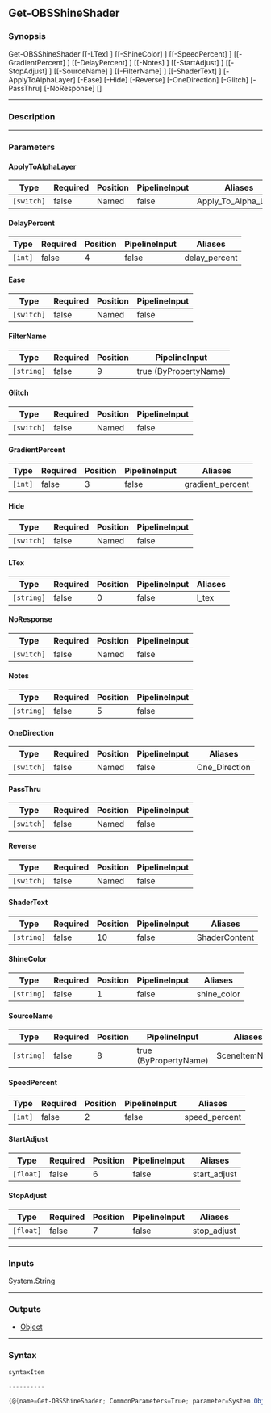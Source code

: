 Get-OBSShineShader
------------------

### Synopsis

Get-OBSShineShader [[-LTex] <string>] [[-ShineColor] <string>] [[-SpeedPercent] <int>] [[-GradientPercent] <int>] [[-DelayPercent] <int>] [[-Notes] <string>] [[-StartAdjust] <float>] [[-StopAdjust] <float>] [[-SourceName] <string>] [[-FilterName] <string>] [[-ShaderText] <string>] [-ApplyToAlphaLayer] [-Ease] [-Hide] [-Reverse] [-OneDirection] [-Glitch] [-PassThru] [-NoResponse] [<CommonParameters>]

---

### Description

---

### Parameters
#### **ApplyToAlphaLayer**

|Type      |Required|Position|PipelineInput|Aliases             |
|----------|--------|--------|-------------|--------------------|
|`[switch]`|false   |Named   |false        |Apply_To_Alpha_Layer|

#### **DelayPercent**

|Type   |Required|Position|PipelineInput|Aliases      |
|-------|--------|--------|-------------|-------------|
|`[int]`|false   |4       |false        |delay_percent|

#### **Ease**

|Type      |Required|Position|PipelineInput|
|----------|--------|--------|-------------|
|`[switch]`|false   |Named   |false        |

#### **FilterName**

|Type      |Required|Position|PipelineInput        |
|----------|--------|--------|---------------------|
|`[string]`|false   |9       |true (ByPropertyName)|

#### **Glitch**

|Type      |Required|Position|PipelineInput|
|----------|--------|--------|-------------|
|`[switch]`|false   |Named   |false        |

#### **GradientPercent**

|Type   |Required|Position|PipelineInput|Aliases         |
|-------|--------|--------|-------------|----------------|
|`[int]`|false   |3       |false        |gradient_percent|

#### **Hide**

|Type      |Required|Position|PipelineInput|
|----------|--------|--------|-------------|
|`[switch]`|false   |Named   |false        |

#### **LTex**

|Type      |Required|Position|PipelineInput|Aliases|
|----------|--------|--------|-------------|-------|
|`[string]`|false   |0       |false        |l_tex  |

#### **NoResponse**

|Type      |Required|Position|PipelineInput|
|----------|--------|--------|-------------|
|`[switch]`|false   |Named   |false        |

#### **Notes**

|Type      |Required|Position|PipelineInput|
|----------|--------|--------|-------------|
|`[string]`|false   |5       |false        |

#### **OneDirection**

|Type      |Required|Position|PipelineInput|Aliases      |
|----------|--------|--------|-------------|-------------|
|`[switch]`|false   |Named   |false        |One_Direction|

#### **PassThru**

|Type      |Required|Position|PipelineInput|
|----------|--------|--------|-------------|
|`[switch]`|false   |Named   |false        |

#### **Reverse**

|Type      |Required|Position|PipelineInput|
|----------|--------|--------|-------------|
|`[switch]`|false   |Named   |false        |

#### **ShaderText**

|Type      |Required|Position|PipelineInput|Aliases      |
|----------|--------|--------|-------------|-------------|
|`[string]`|false   |10      |false        |ShaderContent|

#### **ShineColor**

|Type      |Required|Position|PipelineInput|Aliases    |
|----------|--------|--------|-------------|-----------|
|`[string]`|false   |1       |false        |shine_color|

#### **SourceName**

|Type      |Required|Position|PipelineInput        |Aliases      |
|----------|--------|--------|---------------------|-------------|
|`[string]`|false   |8       |true (ByPropertyName)|SceneItemName|

#### **SpeedPercent**

|Type   |Required|Position|PipelineInput|Aliases      |
|-------|--------|--------|-------------|-------------|
|`[int]`|false   |2       |false        |speed_percent|

#### **StartAdjust**

|Type     |Required|Position|PipelineInput|Aliases     |
|---------|--------|--------|-------------|------------|
|`[float]`|false   |6       |false        |start_adjust|

#### **StopAdjust**

|Type     |Required|Position|PipelineInput|Aliases    |
|---------|--------|--------|-------------|-----------|
|`[float]`|false   |7       |false        |stop_adjust|

---

### Inputs
System.String

---

### Outputs
* [Object](https://learn.microsoft.com/en-us/dotnet/api/System.Object)

---

### Syntax
```PowerShell
syntaxItem
```
```PowerShell
----------
```
```PowerShell
{@{name=Get-OBSShineShader; CommonParameters=True; parameter=System.Object[]}}
```
